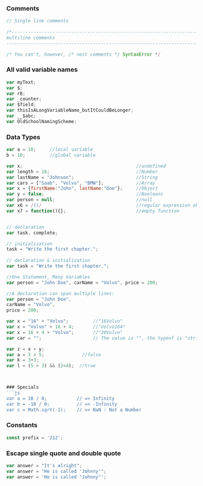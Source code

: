 ### Comments	
```js	
// Single line comments
 
/*---------------------------------------------------------------------------------	
multiline comments
-----------------------------------------------------------------------------------*/

/* You can't, however, /* nest comments */ SyntaxError */

```

### All valid variable names 
```js	
var myText;
var $;
var r8;
var _counter;
var $field;
var thisIsALongVariableName_butItCouldBeLonger;
var __$abc;
var OldSchoolNamingScheme;
```


### Data Types
```js
var a = 10;		//local variable
b = 10;			//global variable

var x;               							//undefined
var length = 16;                               	//Number
var lastName = "Johnson";                      	//String
var cars = ["Saab", "Volvo", "BMW"];           	//Array
var x = {firstName:"John", lastName:"Doe"};    	//Object
var y = false;									//Booleans
var person = null;           					//null
var	x6 = /()/           						//regular expression object
var x7 = function(){}; 		 					//empty function


// declaration
var task, complete;

// initialization
task = "Write the first chapter.";
	
// declaration & initialization
var task = "Write the first chapter.";

//One Statement, Many Variables
var person = "John Doe", carName = "Volvo", price = 200;

//A declaration can span multiple lines:
var person = "John Doe",
carName = "Volvo",
price = 200;

var x = "16" + "Volvo";			//"16Volvo"
var x = "Volvo" + 16 + 4;		//"Volvo164"
var x = 16 + 4 + "Volvo";		//"20Volvo"
var car = "";                	// The value is "", the typeof is "string"

var z = x + y;
var a = 3 > 5;      		//false
var k = 3+3;
var l = (5 > 3) && (2<4);  //true



### Specials
```js
var a = 10 / 0;           // => Infinity
var b = -10 / 0;          // => -Infinity
var c = Math.sqrt(-1);    // => NaN : Not a Number
```

### Constants
```js
const prefix = '212';
```

### Escape single quote and double quote
```js
var answer = "It's alright";
var answer = "He is called 'Johnny'";
var answer = 'He is called "Johnny"';
```
